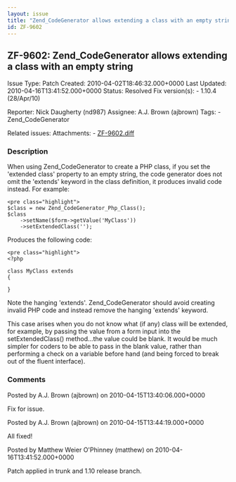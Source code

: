 ```yaml
---
layout: issue
title: "Zend_CodeGenerator allows extending a class with an empty string"
id: ZF-9602
---
```


ZF-9602: Zend\_CodeGenerator allows extending a class with an empty string
--------------------------------------------------------------------------

 Issue Type: Patch Created: 2010-04-02T18:46:32.000+0000 Last Updated: 2010-04-16T13:41:52.000+0000 Status: Resolved Fix version(s): - 1.10.4 (28/Apr/10)
 
 Reporter:  Nick Daugherty (nd987)  Assignee:  A.J. Brown (ajbrown)  Tags: - Zend\_CodeGenerator
 
 Related issues: 
 Attachments: - [ZF-9602.diff](/issues/secure/attachment/13000/ZF-9602.diff)
 
### Description

When using Zend\_CodeGenerator to create a PHP class, if you set the 'extended class' property to an empty string, the code generator does not omit the 'extends' keyword in the class definition, it produces invalid code instead. For example:

 
    <pre class="highlight">
    $class = new Zend_CodeGenerator_Php_Class();
    $class
        ->setName($form->getValue('MyClass'))
        ->setExtendedClass('');


Produces the following code:

 
    <pre class="highlight">
    <?php
    
    class MyClass extends 
    {
    
    }


Note the hanging 'extends'. Zend\_CodeGenerator should avoid creating invalid PHP code and instead remove the hanging 'extends' keyword.

This case arises when you do not know what (if any) class will be extended, for example, by passing the value from a form input into the setExtendedClass() method...the value could be blank. It would be much simpler for coders to be able to pass in the blank value, rather than performing a check on a variable before hand (and being forced to break out of the fluent interface).

 

 

### Comments

Posted by A.J. Brown (ajbrown) on 2010-04-15T13:40:06.000+0000

Fix for issue.

 

 

Posted by A.J. Brown (ajbrown) on 2010-04-15T13:44:19.000+0000

All fixed!

 

 

Posted by Matthew Weier O'Phinney (matthew) on 2010-04-16T13:41:52.000+0000

Patch applied in trunk and 1.10 release branch.

 

 
